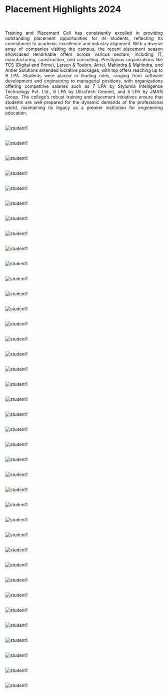# Placement Highlights 2024

<br />

<p align="justify">
Training and Placement Cell has consistently excelled in providing outstanding placement opportunities for its students, reflecting its commitment to academic excellence and industry alignment. With a diverse array of companies visiting the campus, the recent placement season showcased remarkable offers across various sectors, including IT, manufacturing, construction, and consulting. Prestigious organizations like TCS (Digital and Prime), Larsen & Toubro, Airtel, Mahindra & Mahindra, and Antier Solutions extended lucrative packages, with top offers reaching up to 9 LPA. Students were placed in leading roles, ranging from software development and engineering to managerial positions, with organizations offering competitive salaries such as 7 LPA by Stylumia Intelligence Technology Pvt. Ltd., 6 LPA by UltraTech Cement, and 5 LPA by JMAN Group. The college’s robust training and placement initiatives ensure that students are well-prepared for the dynamic demands of the professional world, maintaining its legacy as a premier institution for engineering education.

</p>

\
![student1](Images/placed_students_2023/1704523641923.jpg)

\
![student1](Images/placed_students_2023/1705590950226.jpg)
                                                                                                                                    
\
![student1](Images/placed_students_2023/1707038887149.jpg)

\
![student1](Images/placed_students_2023/1707207443656.jpg)

\
![student1](Images/placed_students_2023/1718958382439.jpg)

\
![student1](Images/placed_students_2023/1718961509746.jpg)

\
![student1](Images/placed_students_2023/1719130759251.jpg)

\
![student1](Images/placed_students_2023/1719822845827.jpg)

\
![student1](Images/placed_students_2023/1719823944688.jpg)

\
![student1](Images/placed_students_2023/1719904794352.jpg)

\
![student1](Images/placed_students_2023/1719904953424.jpg)

\
![student1](Images/placed_students_2023/1719989313853.jpg)

\
![student1](Images/placed_students_2023/1719989834451.jpg)

\
![student1](Images/placed_students_2023/1720188434822.jpg)

\
![student1](Images/placed_students_2023/1720188621547.jpg)

\
![student1](Images/placed_students_2023/1720370352552.jpg)

\
![student1](Images/placed_students_2023/1720782425698.jpg)

\
![student1](Images/placed_students_2023/1720784019441.jpg)

\
![student1](Images/placed_students_2023/1720943444260.jpg)

\
![student1](Images/placed_students_2023/1720947846249.jpg)

\
![student1](Images/placed_students_2023/1720947992884.jpg)

\
![student1](Images/placed_students_2023/1722265035525.jpg)

\
![student1](Images/placed_students_2023/1722425615670.jpg)

\
![student1](Images/placed_students_2023/1722425747534.jpg)

\
![student1](Images/placed_students_2023/1723983784192.jpg)

\
![student1](Images/placed_students_2023/1725708517736.jpg)

\
![student1](Images/placed_students_2023/1728881083840.jpg)

\
![student1](Images/placed_students_2023/1729086094267.jpg)

\
![student1](Images/placed_students_2023/1729087350415.jpg)

\
![student1](Images/placed_students_2023/1729348436383.jpg)

\
![student1](Images/placed_students_2023/1729348924394.jpg)

\
![student1](Images/placed_students_2023/1729435656298.jpg)

\
![student1](Images/placed_students_2023/1729436315435.jpg)

\
![student1](Images/placed_students_2023/1729436747684.jpg)

\
![student1](Images/placed_students_2023/1730087188161.jpg)

\
![student1](Images/placed_students_2023/1730087338066.jpg)

\
![student1](Images/placed_students_2023/1730442121313.jpg)

\
![student1](Images/placed_students_2023/1733499042543.jpg)






















